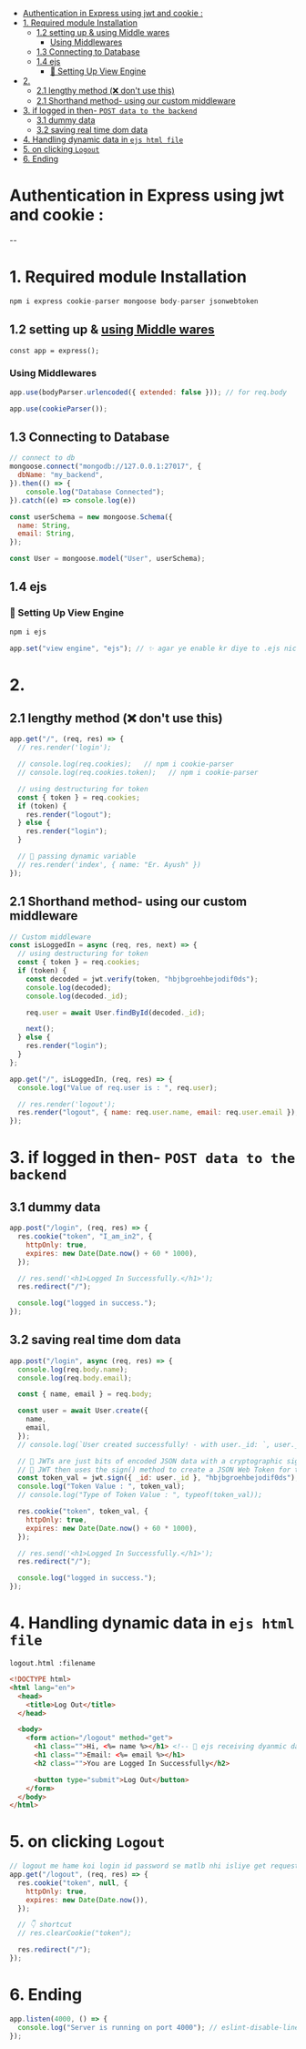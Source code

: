 <!-- TOC start (generated with https://github.com/derlin/bitdowntoc) -->

- [Authentication in Express using jwt and cookie :](#authentication-in-express-using-jwt-and-cookie-)
- [1. Required module Installation](#1-required-module-installation)
   * [1.2 setting up & using Middle wares](#12-setting-up--using-middle-wares)
      + [Using Middlewares](#using-middlewares)
   * [1.3 Connecting to Database](#13-connecting-to-database)
   * [1.4 ejs](#14-ejs)
      + [🎯 Setting Up View Engine](#-setting-up-view-engine)
- [2.](#2)
   * [2.1 lengthy method (❌ don't use this)](#21-lengthy-method--dont-use-this)
   * [2.1 Shorthand method- using our custom middleware](#21-shorthand-method--using-our-custom-middleware)
- [3. if logged in then- `POST data to the backend`](#3-if-logged-in-then--post-data-to-the-backend)
   * [3.1 dummy data](#31-dummy-data)
   * [3.2 saving real time dom data](#32-saving-real-time-dom-data)
- [4. Handling dynamic data in `ejs html file`](#4-handling-dynamic-data-in-ejs-html-file)
- [5. on clicking `Logout`](#5-on-clicking-logout)
- [6. Ending](#6-ending)

<!-- TOC end -->

# Authentication in Express using jwt and cookie :

--

# 1. Required module Installation

```js
npm i express cookie-parser mongoose body-parser jsonwebtoken
```

## 1.2 setting up & [using Middle wares](https://expressjs.com/en/guide/writing-middleware.html)

`const app = express();`

### Using Middlewares

```js
app.use(bodyParser.urlencoded({ extended: false })); // for req.body

app.use(cookieParser());
```

## 1.3 Connecting to Database

```js
// connect to db
mongoose.connect("mongodb://127.0.0.1:27017", {
  dbName: "my_backend",
}).then(() => {
    console.log("Database Connected");
}).catch((e) => console.log(e))

const userSchema = new mongoose.Schema({
  name: String,
  email: String,
});

const User = mongoose.model("User", userSchema);
```

## 1.4 ejs

### 🎯 Setting Up View Engine

```css
npm i ejs
```

```js
app.set("view engine", "ejs"); // ✨ agar ye enable kr diye to .ejs niche kahi nhi use karna hoga
```

# 2.

## 2.1 lengthy method (❌ don't use this)

```js
app.get("/", (req, res) => {
  // res.render('login');

  // console.log(req.cookies);   // npm i cookie-parser
  // console.log(req.cookies.token);   // npm i cookie-parser

  // using destructuring for token
  const { token } = req.cookies;
  if (token) {
    res.render("logout");
  } else {
    res.render("login");
  }

  // 🎯 passing dynamic variable
  // res.render('index', { name: "Er. Ayush" })
});
```

## 2.1 Shorthand method- using our custom middleware

```js
// Custom middleware
const isLoggedIn = async (req, res, next) => {
  // using destructuring for token
  const { token } = req.cookies;
  if (token) {
    const decoded = jwt.verify(token, "hbjbgroehbejodif0ds");
    console.log(decoded);
    console.log(decoded._id);

    req.user = await User.findById(decoded._id);

    next();
  } else {
    res.render("login");
  }
};

app.get("/", isLoggedIn, (req, res) => {
  console.log("Value of req.user is : ", req.user);

  // res.render('logout');
  res.render("logout", { name: req.user.name, email: req.user.email });
});
```

# 3. if logged in then- `POST data to the backend`

## 3.1 dummy data

```js
app.post("/login", (req, res) => {
  res.cookie("token", "I_am_in2", {
    httpOnly: true,
    expires: new Date(Date.now() + 60 * 1000),
  });

  // res.send('<h1>Logged In Successfully.</h1>');
  res.redirect("/");

  console.log("logged in success.");
});
```

## 3.2 saving real time dom data

```js
app.post("/login", async (req, res) => {
  console.log(req.body.name);
  console.log(req.body.email);

  const { name, email } = req.body;

  const user = await User.create({
    name,
    email,
  });
  // console.log(`User created successfully! - with user._id: `, user._id);

  // 🎯 JWTs are just bits of encoded JSON data with a cryptographic signature at the end.
  // 🎯 JWT then uses the sign() method to create a JSON Web Token for that user and returns the token in the form of a JSON string.
  const token_val = jwt.sign({ _id: user._id }, "hbjbgroehbejodif0ds");
  console.log("Token Value : ", token_val);
  // console.log("Type of Token Value : ", typeof(token_val));

  res.cookie("token", token_val, {
    httpOnly: true,
    expires: new Date(Date.now() + 60 * 1000),
  });

  // res.send('<h1>Logged In Successfully.</h1>');
  res.redirect("/");

  console.log("logged in success.");
});
```

# 4. Handling dynamic data in `ejs html file`
`logout.html :filename`
```html
<!DOCTYPE html>
<html lang="en">
  <head>
    <title>Log Out</title>
  </head>

  <body>
    <form action="/logout" method="get">
      <h1 class="">Hi, <%= name %></h1> <!-- 📂 ejs receiving dyanmic data  -->
      <h1 class="">Email: <%= email %></h1>
      <h2 class="">You are Logged In Successfully</h2>

      <button type="submit">Log Out</button>
    </form>
  </body>
</html>
```

# 5. on clicking `Logout`

```js
// logout me hame koi login id password se matlb nhi isliye get request
app.get("/logout", (req, res) => {
  res.cookie("token", null, {
    httpOnly: true,
    expires: new Date(Date.now()),
  });

  // 👇 shortcut
  // res.clearCookie("token");

  res.redirect("/");
});
```

# 6. Ending

```js
app.listen(4000, () => {
  console.log("Server is running on port 4000"); // eslint-disable-line no-console
});
```
